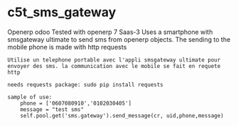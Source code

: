 # c5t_sms_gateway
Openerp odoo  Tested with openerp 7 Saas-3 
Uses a smartphone with smsgateway ultimate to send sms from openerp objects. The sending to the mobile phone is made with http requests

    Utilise un telephone portable avec l'appli smsgateway ultimate pour envoyer des sms. la communication avec le mobile se fait en requete http

    needs requests package: sudo pip install requests

    sample of use:
        phone = ['0607080910','0102030405']
        message = "test sms"
        self.pool.get('sms.gateway').send_message(cr, uid,phone,message)
